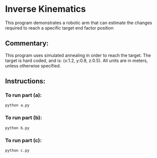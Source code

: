 # Inverse Kinematics
This program demonstrates a robotic arm that can estimate the changes required to reach a specific target end factor position

## Commentary:

This program uses simulated annealing in order to reach the target. The target is hard coded, and is: (x:1.2, y:0.8, z:0.5). All units are in meters, unless otherwise specified.

## Instructions:

### To run part (a):
```
python a.py
```

### To run part (b):
```
python b.py
```

### To run part (c):
```
python c.py
```